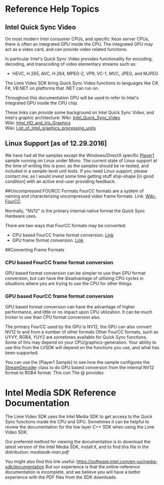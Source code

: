 [StreamTranscoder]: xref:LimeVideoSDK.QuickSync.StreamTranscoder
[StreamDecoder]: xref:LimeVideoSDK.QuickSync.StreamDecoder  
[LowLevelEncoderCSharp]: LimeVideoSDK.QuickSync.LowLevelEncoderCSharp
[mfxVideoParam]: xref:LimeVideoSDK.QuickSyncTypes.mfxVideoParam
[Player1]: xref:samples
[Intel_Quick_Sync_Video]: https://en.wikipedia.org/wiki/Intel_Quick_Sync_Video
[Intel_HD_and_Iris_Graphics]: https://en.wikipedia.org/wiki/Intel_HD_and_Iris_Graphics
[List_of_Intel_graphics_processing_units]: https://en.wikipedia.org/wiki/List_of_Intel_graphics_processing_units





# Reference Help Topics

## Intel Quick Sync Video
On most modern Intel consumer CPUs, and specific Xeon server CPUs, there is often an integrated GPU inside the CPU. The integrated GPU may act as a video card, and can provide video related functions.

In particular Intel's Quick Sync Video provides functionality for encoding, decoding, and transcoding of video elementary streams such as: 
- HEVC, H.265, AVC, H.264, MPEG-2, VP9, VC-1, MVC, JPEG, and MJPEG

The Lime Video SDK bring Quick Sync Video functions to languages like C#, F#, VB.NET on platforms that .NET can run on.

Throughout this documentation GPU will be used to refer to Intel's integrated GPU inside the CPU chip.

These links can provide some background on Intel Quick Sync Video, and Intel's graphic architecture:
Wiki: [Intel_Quick_Sync_Video]  
Wiki: [Intel_HD_and_Iris_Graphics]  
Wiki: [List_of_Intel_graphics_processing_units]  


## Linux Support [as of 12.29.2016]
We have had all the samples except the Windows/DirectX specific [Player1] sample running on Linux under Mono. The current state of Linux support at the time of writing this is poor, as the samples should be re-tested, and included in a sample-level unit tests.
If you need Linux support, please contact me, as I would invest some time getting stuff ship-shape [in good condition] with an active end-user providing feedback. 




##Uncompressed FOURCC Formats 
FourCC formats are a system of naming and characterizing uncompressed video frame formats. Link: [Wiki-FourCC](https://en.wikipedia.org/wiki/FourCC)

Normally, "NV12" is the primary internal native format the Quick Sync Hardware uses.

There are two ways that FourCC formats may be converted:
- CPU based FourCC frame format conversion. [Link](#fourcc.conversion.cpu)
- GPU frame format conversion. [Link](#fourcc.conversion.gpu)





##Converting Frame Formats

<a name="fourcc.conversion.cpu"></a>
### CPU based FourCC frame format conversion
GPU based format conversion can be simpler to use than GPU format conversion, but can have the disadvantage of utilizing CPU cycles in situations where you are trying to use the CPU for other things.


<a name="fourcc.conversion.gpu"></a>
### GPU based FourCC frame format conversion
GPU based format conversion can have the advantage of higher performance, and little or no impact upon CPU utilization. It can be much tricker to use than CPU format conversion also.

The primary FourCC used by the GPU is NV12, the GPU can also convert NV12 to and from a number of other formats
Other FourCC formats, such as UYVY, RGB4, YUY2 are sometimes available for Quick Sync functions. Some of this may depend on your CPU/graphics-generation. Your ability to use this from the LVSDK will depend on the functions you use, and what has been supported.

You can use the [Player1 Sample] to see how the sample configures the [StreamDecoder] class to do GPU based conversion from the internal NV12 format to RGB4 format. This con
The @ provides 


<a name="imsdk"></a>
# Intel Media SDK Reference Documentation
The Lime Video SDK uses the Intel Media SDK to get access to the Quick Sync functions inside the CPU and GPU.
Sometimes it can be helpful to review the documentation for the low layer C++ SDK when using the Lime Video SDK.

Our preferred method for viewing the documentation is to download the latest version of the Intel Media SDK, install it,  and to find this file in the distribution: *mediasdk-man.pdf*

You might also find this link useful: https://software.intel.com/en-us/media-sdk/documentation
But our experience is that the online-reference documentation is incomplete, and we believe you will have a better experience with the PDF files from the SDK downloads.







